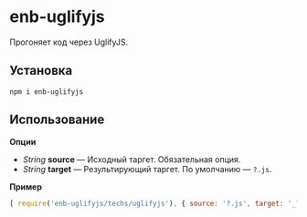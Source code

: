 # enb-uglifyjs

Прогоняет код через UglifyJS.

## Установка

```
npm i enb-uglifyjs
```

## Использование

**Опции**

* *String* **source** — Исходный таргет. Обязательная опция.
* *String* **target** — Результирующий таргет. По умолчанию — `?.js`.

**Пример**

```javascript
[ require('enb-uglifyjs/techs/uglifyjs'), { source: '?.js', target: '_?.js' ;
```
